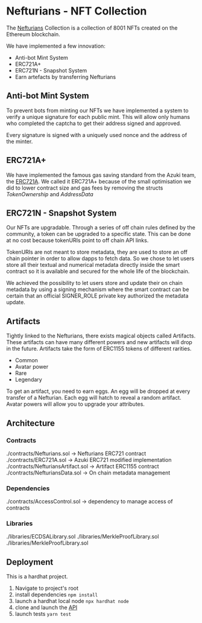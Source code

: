 # Nefturians - NFT Collection

The [Nefturians](https://nefturians.com) Collection is a collection of 8001 NFTs created on the Ethereum blockchain.

We have implemented a few innovation:

- Anti-bot Mint System
- ERC721A+
- ERC721N - Snapshot System
- Earn artefacts by transferring Nefturians

## Anti-bot Mint System

To prevent bots from minting our NFTs we have implemented a system to verify a unique signature for each public mint. This will allow only humans who completed the captcha to get their address signed and approved.

Every signature is signed with a uniquely used nonce and the address of the minter.

## ERC721A+

We have implemented the famous gas saving standard from the Azuki team, the [ERC721A](https://github.com/chiru-labs/ERC721A). We called it ERC721A+ because of the small optimisation we did to lower contract size and gas fees by removing the structs *TokenOwnership* and *AddressData*

## ERC721N - Snapshot System

Our NFTs are upgradable. Through a series of off chain rules defined by the community, a token can be upgraded to a specific state. This can be done at no cost because tokenURIs point to off chain API links. 

TokenURIs are not meant to store metadata, they are used to store an off chain pointer in order to allow dapps to fetch data. So we chose to let users store all their textual and numerical metadata directly inside the smart contract so it is available and secured for the whole life of the blockchain.

We achieved the possibility to let users store and update their on chain metadata by using a signing mechanism where the smart contract can be certain that an official SIGNER_ROLE private key authorized the metadata update.

## Artifacts

Tightly linked to the Nefturians, there exists magical objects called Artifacts. These artifacts can have many different powers and new artifacts will drop in the future. Artifacts take the form of ERC1155 tokens of different rarities.

- Common
- Avatar power
- Rare
- Legendary

To get an artifact, you need to earn eggs. An egg will be dropped at every transfer of a Nefturian. Each egg will hatch to reveal a random artifact.
Avatar powers will allow you to upgrade your attributes.

## Architecture
### Contracts
./contracts/Nefturians.sol -> Nefturians ERC721 contract
./contracts/ERC721A.sol -> Azuki ERC721 modified implementation
./contracts/NefturiansArtifact.sol -> Artifact ERC1155 contract
./contracts/NefturiansData.sol -> On chain metadata management

### Dependencies
./contracts/AccessControl.sol -> dependency to manage access of contracts

### Libraries
./libraries/ECDSALibrary.sol
./libraries/MerkleProofLibrary.sol
./libraries/MerkleProofLibrary.sol

## Deployment
This is a hardhat project.

1. Navigate to project's root
2. install dependencies
  ```npm install```
3. launch a hardhat local node
  ```npx hardhat node```
4. clone and launch the [API](http://github.com)
5. launch tests
  ```yarn test```
